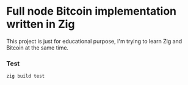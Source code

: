 # Full node Bitcoin implementation written in Zig

This project is just for educational purpose, I'm trying to learn Zig and Bitcoin at the same time.

### Test
```
zig build test
```

